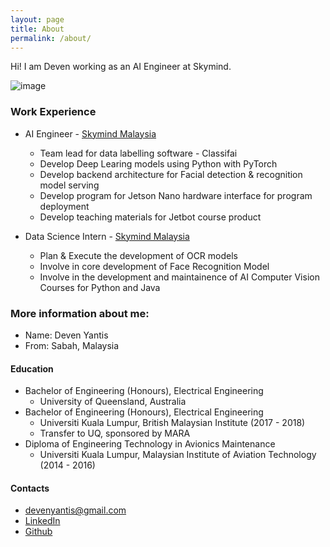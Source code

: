 ```yaml
---
layout: page
title: About
permalink: /about/
---
```


Hi! I am Deven working as an AI Engineer at Skymind.

![image](https://filedn.com/l5qh0nREM5jm9t10JjPxfgJ/me.jpg)

### Work Experience
- AI Engineer - [Skymind Malaysia](https://skymind.global/)
  - Team lead for data labelling software - Classifai 
  - Develop Deep Learing models using Python with PyTorch
  - Develop backend architecture for Facial detection & recognition model serving
  - Develop program for Jetson Nano hardware interface for program deployment
  - Develop teaching materials for Jetbot course product
  
- Data Science Intern - [Skymind Malaysia](https://skymind.global/)
  - Plan & Execute the development of OCR models
  - Involve in core development of Face Recognition Model
  - Involve in the development and maintainence of AI Computer Vision Courses for Python and Java 

### More information about me:

- Name: Deven Yantis
- From: Sabah, Malaysia

#### Education
- Bachelor of Engineering (Honours), Electrical Engineering
  - University of Queensland, Australia
- Bachelor of Engineering (Honours), Electrical Engineering
  - Universiti Kuala Lumpur, British Malaysian Institute (2017 - 2018)
  - Transfer to UQ, sponsored by MARA
- Diploma of Engineering Technology in Avionics Maintenance
  - Universiti Kuala Lumpur, Malaysian Institute of Aviation Technology (2014 - 2016)

#### Contacts

- [devenyantis@gmail.com](mailto:devenyantis@gmail.com)
- [LinkedIn](https://www.linkedin.com/in/devenyantis/)
- [Github](https://github.com/devennn)
